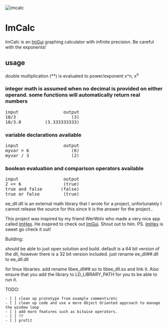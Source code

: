 ![imcalc](https://user-images.githubusercontent.com/20073598/101269513-90fd8a80-373d-11eb-9e91-d71f30afb137.gif)

# **ImCalc**

ImCalc is an [ImGui](https://github.com/ocornut/imgui) graphing calculator with infinite precision. Be careful with the exponents!

## **usage**
double multiplication (**) is evaluated to power/exponent x^n, x<sup>n</sup>

### **integer math is assumed when no decimal is provided on either operand. some functions will automatically return real numbers**

<pre>
input                 output 
10/3                     (3)
10/3.0         (3.333333333)
</pre>

### **variable declarations available**

<pre>
input                 output 
myvar = 6                (6)
myvar / 3                (2)
</pre>

### **boolean evaluation and comparison operators available**

<pre>
input                 output 
2 <= 6                (true)
true and false       (false)
true or false         (true)
</pre>


ee_dll.dll is an external math library that I wrote for a project, unfortunately I cannot release the source for this since it is
the answer for the project..

This project was inspired by my friend WerWolv who made a very nice app called [ImHex](https://github.com/WerWolv/ImHex). He inspired to check out
[ImGui](https://github.com/ocornut/imgui). Shout out to him. PS. [ImHex](https://github.com/WerWolv/ImHex) is sweet go check it out! 

Building:

should be able to just open solution and build. default is a 64 bit version of the dll, however there is a 32 bit version included. just rename ee_dll##.dll to ee_dll.dll

for linux libraries. add rename libee_dll##.so to libee_dll.so and link it. Also ensure that you add the library to LD_LIBRARY_PATH for you to be able to run it.

TODO:
```
- [ ] clean up prototype from example comments/etc
- [ ] clean up code and use a more Object Oriented approach to manage the window loop
- [ ] add more features such as bitwise operators.
- [ ] ??
- [ ] profit
```

